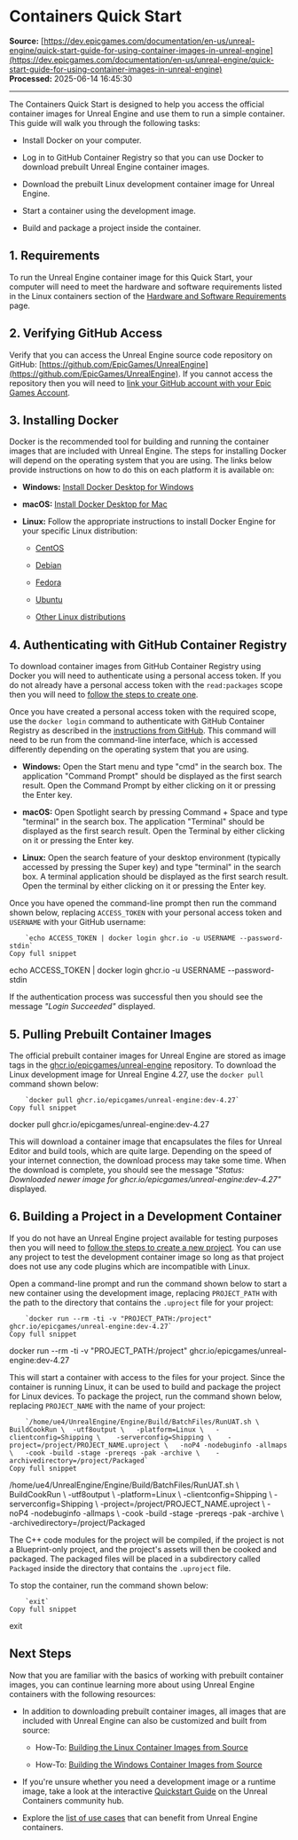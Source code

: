 # Containers Quick Start

**Source:** [https://dev.epicgames.com/documentation/en-us/unreal-engine/quick-start-guide-for-using-container-images-in-unreal-engine](https://dev.epicgames.com/documentation/en-us/unreal-engine/quick-start-guide-for-using-container-images-in-unreal-engine)  
**Processed:** 2025-06-14 16:45:30

---

The Containers Quick Start is designed to help you access the official container images for Unreal Engine and use them to run a simple container. This guide will walk you through the following tasks:

-   Install Docker on your computer.
    
-   Log in to GitHub Container Registry so that you can use Docker to download prebuilt Unreal Engine container images.
    
-   Download the prebuilt Linux development container image for Unreal Engine.
    
-   Start a container using the development image.
    
-   Build and package a project inside the container.
    

## 1\. Requirements

To run the Unreal Engine container image for this Quick Start, your computer will need to meet the hardware and software requirements listed in the Linux containers section of the [Hardware and Software Requirements](/documentation/en-us/unreal-engine/hardware-and-software-requirements-for-container-deployments-in-unreal-engine) page.

## 2\. Verifying GitHub Access

Verify that you can access the Unreal Engine source code repository on GitHub: [https://github.com/EpicGames/UnrealEngine](https://github.com/EpicGames/UnrealEngine). If you cannot access the repository then you will need to [link your GitHub account with your Epic Games Account](https://www.unrealengine.com/en-US/ue-on-github).

## 3\. Installing Docker

Docker is the recommended tool for building and running the container images that are included with Unreal Engine. The steps for installing Docker will depend on the operating system that you are using. The links below provide instructions on how to do this on each platform it is available on:

-   **Windows:** [Install Docker Desktop for Windows](https://docs.docker.com/docker-for-windows/install/)
    
-   **macOS:** [Install Docker Desktop for Mac](https://docs.docker.com/docker-for-mac/install/)
    
-   **Linux:** Follow the appropriate instructions to install Docker Engine for your specific Linux distribution:
    
    -   [CentOS](https://docs.docker.com/engine/install/centos/)
        
    -   [Debian](https://docs.docker.com/engine/install/debian/)
        
    -   [Fedora](https://docs.docker.com/engine/install/fedora/)
        
    -   [Ubuntu](https://docs.docker.com/engine/install/ubuntu/)
        
    -   [Other Linux distributions](https://docs.docker.com/engine/install/binaries/)
        

## 4\. Authenticating with GitHub Container Registry

To download container images from GitHub Container Registry using Docker you will need to authenticate using a personal access token. If you do not already have a personal access token with the `read:packages` scope then you will need to [follow the steps to create one](https://docs.github.com/en/github/authenticating-to-github/keeping-your-account-and-data-secure/creating-a-personal-access-token).

Once you have created a personal access token with the required scope, use the `docker login` command to authenticate with GitHub Container Registry as described in the [instructions from GitHub](https://docs.github.com/en/packages/working-with-a-github-packages-registry/working-with-the-container-registry#authenticating-to-the-container-registry). This command will need to be run from the command-line interface, which is accessed differently depending on the operating system that you are using.

-   **Windows:** Open the Start menu and type "cmd" in the search box. The application "Command Prompt" should be displayed as the first search result. Open the Command Prompt by either clicking on it or pressing the Enter key.
    
-   **macOS:** Open Spotlight search by pressing Command + Space and type "terminal" in the search box. The application "Terminal" should be displayed as the first search result. Open the Terminal by either clicking on it or pressing the Enter key.
    
-   **Linux:** Open the search feature of your desktop environment (typically accessed by pressing the Super key) and type "terminal" in the search box. A terminal application should be displayed as the first search result. Open the terminal by either clicking on it or pressing the Enter key.
    

Once you have opened the command-line prompt then run the command shown below, replacing `ACCESS_TOKEN` with your personal access token and `USERNAME` with your GitHub username:

```
	`echo ACCESS_TOKEN | docker login ghcr.io -u USERNAME --password-stdin`
Copy full snippet
```
echo ACCESS\_TOKEN | docker login ghcr.io -u USERNAME --password-stdin

If the authentication process was successful then you should see the message *"Login Succeeded"* displayed.

## 5\. Pulling Prebuilt Container Images

The official prebuilt container images for Unreal Engine are stored as image tags in the [ghcr.io/epicgames/unreal-engine](https://ghcr.io/epicgames/unreal-engine) repository. To download the Linux development image for Unreal Engine 4.27, use the `docker pull` command shown below:

```
	`docker pull ghcr.io/epicgames/unreal-engine:dev-4.27`
Copy full snippet
```
docker pull ghcr.io/epicgames/unreal-engine:dev-4.27

This will download a container image that encapsulates the files for Unreal Editor and build tools, which are quite large. Depending on the speed of your internet connection, the download process may take some time. When the download is complete, you should see the message *"Status: Downloaded newer image for ghcr.io/epicgames/unreal-engine:dev-4.27"* displayed.

## 6\. Building a Project in a Development Container

If you do not have an Unreal Engine project available for testing purposes then you will need to [follow the steps to create a new project](/documentation/en-us/unreal-engine/creating-a-new-project-in-unreal-engine). You can use any project to test the development container image so long as that project does not use any code plugins which are incompatible with Linux.

Open a command-line prompt and run the command shown below to start a new container using the development image, replacing `PROJECT_PATH` with the path to the directory that contains the `.uproject` file for your project:

```
	`docker run --rm -ti -v "PROJECT_PATH:/project" ghcr.io/epicgames/unreal-engine:dev-4.27`
Copy full snippet
```
docker run --rm -ti -v "PROJECT\_PATH:/project" ghcr.io/epicgames/unreal-engine:dev-4.27

This will start a container with access to the files for your project. Since the container is running Linux, it can be used to build and package the project for Linux devices. To package the project, run the command shown below, replacing `PROJECT_NAME` with the name of your project:

```
	`/home/ue4/UnrealEngine/Engine/Build/BatchFiles/RunUAT.sh \ 	BuildCookRun \ 	-utf8output \ 	-platform=Linux \ 	-clientconfig=Shipping \ 	-serverconfig=Shipping \ 	-project=/project/PROJECT_NAME.uproject \ 	-noP4 -nodebuginfo -allmaps \ 	-cook -build -stage -prereqs -pak -archive \ 	-archivedirectory=/project/Packaged`
Copy full snippet
```
/home/ue4/UnrealEngine/Engine/Build/BatchFiles/RunUAT.sh \\ BuildCookRun \\ -utf8output \\ -platform=Linux \\ -clientconfig=Shipping \\ -serverconfig=Shipping \\ -project=/project/PROJECT\_NAME.uproject \\ -noP4 -nodebuginfo -allmaps \\ -cook -build -stage -prereqs -pak -archive \\ -archivedirectory=/project/Packaged

The C++ code modules for the project will be compiled, if the project is not a Blueprint-only project, and the project's assets will then be cooked and packaged. The packaged files will be placed in a subdirectory called `Packaged` inside the directory that contains the `.uproject` file.

To stop the container, run the command shown below:

```
	`exit`
Copy full snippet
```
exit

## Next Steps

Now that you are familiar with the basics of working with prebuilt container images, you can continue learning more about using Unreal Engine containers with the following resources:

-   In addition to downloading prebuilt container images, all images that are included with Unreal Engine can also be customized and built from source:
    
    -   How-To: [Building the Linux Container Images from Source](/documentation/en-us/unreal-engine/building-the-linux-container-images-from-source)
        
    -   How-To: [Building the Windows Container Images from Source](/documentation/en-us/unreal-engine/building-the-windows-container-images-from-source)
        
-   If you're unsure whether you need a development image or a runtime image, take a look at the interactive [Quickstart Guide](https://unrealcontainers.com/docs/preliminaries/quickstart) on the Unreal Containers community hub.
    
-   Explore the [list of use cases](https://unrealcontainers.com/docs/use-cases/) that can benefit from Unreal Engine containers.